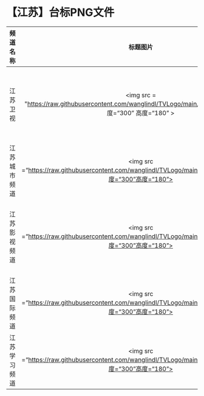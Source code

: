 # 【江苏】台标PNG文件
|频道名称|标题图片|频道名称|台标图片|
|:---|:---:|:---|:---:|
|江苏卫视|<img src = "https://raw.githubusercontent.com/wanglindl/TVLogo/main/img/Jiangsu.png" 宽度=“300” 高度=“180” >   |江苏公共新闻频道| <img src =“https://raw.githubusercontent.com/wanglindl/TVLogo/main/img/Jiangsu1.png”宽度=“300”高度=“180”>|
|江苏城市频道|<img src =“https://raw.githubusercontent.com/wanglindl/TVLogo/main/img/Jiangsu2.png”宽度=“300”高度=“180”>   |江苏综艺频道| <img src =“https://raw.githubusercontent.com/wanglindl/TVLogo/main/img/Jiangsu3.png”宽度=“300”高度=“180”>|
|江苏影视频道|<img src =“https://raw.githubusercontent.com/wanglindl/TVLogo/main/img/Jiangsu4.png”宽度=“300”高度=“180”>   |江苏体育休闲频道| <img src =“https://raw.githubusercontent.com/wanglindl/TVLogo/main/img/Jiangsu5.png”宽度=“300”高度=“180”>|
|江苏国际频道|<img src =“https://raw.githubusercontent.com/wanglindl/TVLogo/main/img/Jiangsu6.png”宽度=“300”高度=“180”>   |江苏教育频道| <img src =“https://raw.githubusercontent.com/wanglindl/TVLogo/main/img/Jiangsu7.png”宽度=“300”高度=“180”>|
|江苏学习频道|<img src =“https://raw.githubusercontent.com/wanglindl/TVLogo/main/img/Jiangsu8.png”宽度=“300”高度=“180”>   |扬州一套| <img src =“https://github.moeyy.xyz/https://github.com/qjyw001/TVlogo/blob/main/img/yangzhou1.png?raw=true)”宽度=“300”高度=“180”>|
